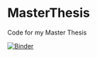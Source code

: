 # MasterThesis
Code for my Master Thesis

[![Binder](https://mybinder.org/badge.svg)](https://mybinder.org/v2/gh/Mackaber/MasterThesis/master)
